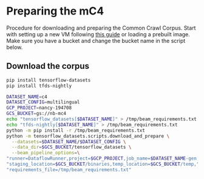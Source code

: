 # Preparing the mC4
Procedure for downloading and preparing the Common Crawl Corpus. Start with setting up a new VM following [this guide](https://github.com/NBAiLab/notram/blob/master/set_up_vm.md) or loading a prebuilt image. Make sure you have a bucket and change the bucket name in the script below. 


## Download the corpus
```bash
pip install tensorflow-datasets
pip install tfds-nightly

DATASET_NAME=c4
DATASET_CONFIG=multilingual
GCP_PROJECT=nancy-194708
GCS_BUCKET=gs://nb-mc4
echo "tensorflow_datasets[$DATASET_NAME]" > /tmp/beam_requirements.txt
echo "tfds-nightly[$DATASET_NAME]" > /tmp/beam_requirements.txt
python -m pip install -r /tmp/beam_requirements.txt
python -m tensorflow_datasets.scripts.download_and_prepare \
  --datasets=$DATASET_NAME/$DATASET_CONFIG \
  --data_dir=$GCS_BUCKET/tensorflow_datasets \
  --beam_pipeline_options=\
"runner=DataflowRunner,project=$GCP_PROJECT,job_name=$DATASET_NAME-gen,"\
"staging_location=$GCS_BUCKET/binaries,temp_location=$GCS_BUCKET/temp,"\
"requirements_file=/tmp/beam_requirements.txt"
```
